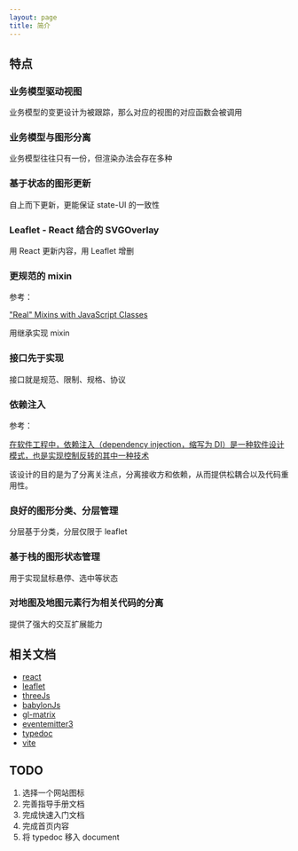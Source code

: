 ```yaml
---
layout: page
title: 简介
---
```




## 特点

### 业务模型驱动视图

业务模型的变更设计为被跟踪，那么对应的视图的对应函数会被调用

### 业务模型与图形分离

业务模型往往只有一份，但渲染办法会存在多种

### 基于状态的图形更新

自上而下更新，更能保证 state-UI 的一致性

### Leaflet - React 结合的 SVGOverlay

用 React 更新内容，用 Leaflet 增删

### 更规范的 mixin

参考：

<a href="https://justinfagnani.com/2015/12/21/real-mixins-with-javascript-classes/">"Real" Mixins with JavaScript Classes</a>

用继承实现 mixin

### 接口先于实现

接口就是规范、限制、规格、协议

### 依赖注入

参考：

<a href="https://zh.wikipedia.org/wiki/%E4%BE%9D%E8%B5%96%E6%B3%A8%E5%85%A5#:~:text=%E5%9C%A8%E8%BD%AF%E4%BB%B6%E5%B7%A5%E7%A8%8B%E4%B8%AD%EF%BC%8C%E4%BE%9D%E8%B5%96,%E7%BB%99%E6%8E%A5%E6%94%B6%E6%96%B9%E7%9A%84%E8%BF%87%E7%A8%8B%E3%80%82"> 在软件工程中，依赖注入（dependency injection，缩写为 DI）是一种软件设计模式，也是实现控制反转的其中一种技术 </a>

该设计的目的是为了分离关注点，分离接收方和依赖，从而提供松耦合以及代码重用性。

### 良好的图形分类、分层管理

分层基于分类，分层仅限于 leaflet

### 基于栈的图形状态管理

用于实现鼠标悬停、选中等状态

### 对地图及地图元素行为相关代码的分离

提供了强大的交互扩展能力


## 相关文档

- <a href="https://reactjs.org/docs/getting-started.html">react</a>
- <a href="https://leafletjs.com/reference.html">leaflet</a>
- <a href="https://threejs.org/docs/index.html">threeJs</a>
- <a href="https://doc.babylonjs.com/start">babylonJs</a>
- <a href="https://glmatrix.net/docs/">gl-matrix</a>
- <a href="https://github.com/primus/eventemitter3#readme">eventemitter3</a>
- <a href="https://typedoc.org/guides/overview/">typedoc</a>
- <a href="https://vitejs.dev/guide/">vite</a>

## TODO

1. 选择一个网站图标
2. 完善指导手册文档
3. 完成快速入门文档
4. 完成首页内容
5. 将 typedoc 移入 document